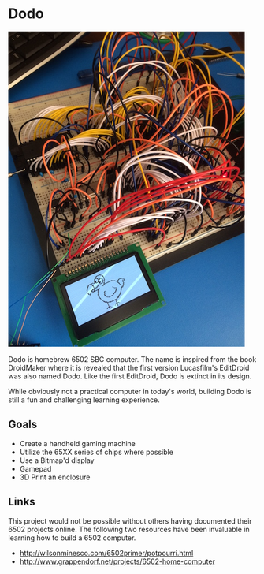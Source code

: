 # Dodo

![Dodo Image](dodo.jpg)

Dodo is homebrew 6502 SBC computer. The name is inspired from the book DroidMaker where it is revealed that the first version Lucasfilm's EditDroid was also named Dodo. Like the first EditDroid, Dodo is extinct in its design.

While obviously not a practical computer in today's world, building Dodo is still a fun and challenging learning experience.

## Goals
- Create a handheld gaming machine
- Utilize the 65XX series of chips where possible
- Use a Bitmap'd display
- Gamepad
- 3D Print an enclosure

## Links
This project would not be possible without others having documented their 6502 projects online. The following two resources have been invaluable in learning how to build a 6502 computer.
- http://wilsonminesco.com/6502primer/potpourri.html
- http://www.grappendorf.net/projects/6502-home-computer
